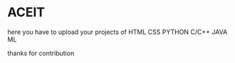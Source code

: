 # ACEIT
here you have to upload your projects of HTML CSS PYTHON C/C++ JAVA ML 

thanks for contribution
